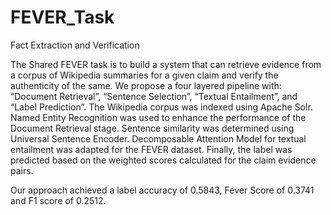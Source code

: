 # FEVER_Task
Fact Extraction and Verification

The Shared FEVER task is to build a system that can retrieve evidence from a corpus of Wikipedia summaries for a given claim and verify the authenticity of the same. 
We propose a four layered pipeline with:
  “Document Retrieval”, 
  “Sentence Selection”, 
  “Textual Entailment”, and 
  “Label Prediction”. 
The Wikipedia corpus was indexed using Apache Solr. 
Named Entity Recognition was used to enhance the performance of the Document Retrieval stage. 
Sentence similarity was determined using Universal Sentence Encoder. 
Decomposable Attention Model for textual entailment was adapted for the FEVER dataset. 
Finally, the label was predicted based on the weighted scores calculated for the claim evidence pairs. 

Our approach achieved a label accuracy of 0.5843, Fever Score of 0.3741 and F1 score of 0.2512.

